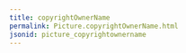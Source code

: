 ```yaml
---
title: copyrightOwnerName
permalink: Picture.copyrightOwnerName.html
jsonid: picture_copyrightownername
---
```

